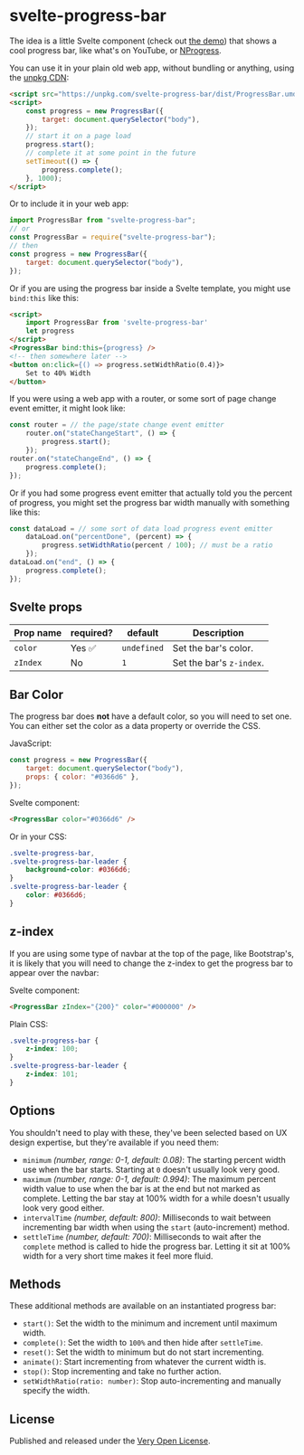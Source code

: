 # svelte-progress-bar

The idea is a little Svelte component (check out [the demo](https://saibotsivad.github.io/svelte-progress-bar)) that shows a cool progress bar, like what's on YouTube, or [NProgress](https://ricostacruz.com/nprogress).

You can use it in your plain old web app, without bundling or anything, using the [unpkg CDN](https://unpkg.com/):

```html
<script src="https://unpkg.com/svelte-progress-bar/dist/ProgressBar.umd.js"></script>
<script>
	const progress = new ProgressBar({
		target: document.querySelector("body"),
	});
	// start it on a page load
	progress.start();
	// complete it at some point in the future
	setTimeout(() => {
		progress.complete();
	}, 1000);
</script>
```

Or to include it in your web app:

```js
import ProgressBar from "svelte-progress-bar";
// or
const ProgressBar = require("svelte-progress-bar");
// then
const progress = new ProgressBar({
	target: document.querySelector("body"),
});
```

Or if you are using the progress bar inside a Svelte template, you might use `bind:this` like this:

```html
<script>
	import ProgressBar from 'svelte-progress-bar'
	let progress
</script>
<ProgressBar bind:this={progress} />
<!-- then somewhere later -->
<button on:click={() => progress.setWidthRatio(0.4)}>
	Set to 40% Width
</button>
```

If you were using a web app with a router, or some sort of page change event emitter, it might look like:

```js
const router = // the page/state change event emitter
	router.on("stateChangeStart", () => {
		progress.start();
	});
router.on("stateChangeEnd", () => {
	progress.complete();
});
```

Or if you had some progress event emitter that actually told you the percent of progress, you might set the progress bar width manually with something like this:

```js
const dataLoad = // some sort of data load progress event emitter
	dataLoad.on("percentDone", (percent) => {
		progress.setWidthRatio(percent / 100); // must be a ratio
	});
dataLoad.on("end", () => {
	progress.complete();
});
```

## Svelte props

| Prop name | required? | default     | Description              |
| --------- | --------- | ----------- | ------------------------ |
| `color`   | Yes ✅    | `undefined` | Set the bar's color.     |
| `zIndex`  | No        | `1`         | Set the bar's `z-index`. |

## Bar Color

The progress bar does **not** have a default color, so you will need to set one. You can either set the color as a data property or override the CSS.

JavaScript:

```js
const progress = new ProgressBar({
	target: document.querySelector("body"),
	props: { color: "#0366d6" },
});
```

Svelte component:

```html
<ProgressBar color="#0366d6" />
```

Or in your CSS:

```css
.svelte-progress-bar,
.svelte-progress-bar-leader {
	background-color: #0366d6;
}
.svelte-progress-bar-leader {
	color: #0366d6;
}
```

## z-index

If you are using some type of navbar at the top of the page, like Bootstrap's, it is likely that you will need to change the z-index to get the progress bar to appear over the navbar:

Svelte component:

```html
<ProgressBar zIndex="{200}" color="#000000" />
```

Plain CSS:

```css
.svelte-progress-bar {
	z-index: 100;
}
.svelte-progress-bar-leader {
	z-index: 101;
}
```

## Options

You shouldn't need to play with these, they've been selected based on UX design expertise, but they're available if you need them:

-   `minimum` _(number, range: 0-1, default: 0.08)_: The starting percent width use when the bar starts. Starting at `0` doesn't usually look very good.
-   `maximum` _(number, range: 0-1, default: 0.994)_: The maximum percent width value to use when the bar is at the end but not marked as complete. Letting the bar stay at 100% width for a while doesn't usually look very good either.
-   `intervalTime` _(number, default: 800)_: Milliseconds to wait between incrementing bar width when using the `start` (auto-increment) method.
-   `settleTime` _(number, default: 700)_: Milliseconds to wait after the `complete` method is called to hide the progress bar. Letting it sit at 100% width for a very short time makes it feel more fluid.

## Methods

These additional methods are available on an instantiated progress bar:

-   `start()`: Set the width to the minimum and increment until maximum width.
-   `complete()`: Set the width to `100%` and then hide after `settleTime`.
-   `reset()`: Set the width to minimum but do not start incrementing.
-   `animate()`: Start incrementing from whatever the current width is.
-   `stop()`: Stop incrementing and take no further action.
-   `setWidthRatio(ratio: number)`: Stop auto-incrementing and manually specify the width.

## License

Published and released under the [Very Open License](http://veryopenlicense.com).
